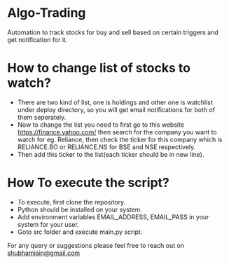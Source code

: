 # Algo-Trading

Automation to track stocks for buy and sell based on certain triggers and get notification for it.


# How to change list of stocks to watch?

* There are two kind of list, one is holdings and other one is watchlist under deploy directory, so you will get email notifications for both of them seperately.
* Now to change the list you need to first go to this website https://finance.yahoo.com/ then search for the company you want to watch for eg. Reliance, then check the ticker for this company which is RELIANCE.BO or RELIANCE.NS for BSE and NSE respectively.
* Then add this ticker to the list(each ticker should be in new line).


# How To execute the script?

* To execute, first clone the repository.
* Python should be installed on your system.
* Add environment variables EMAIL_ADDRESS, EMAIL_PASS in your system for your user.
* Goto src folder and execute main.py script.


For any query or suggestions please feel free to reach out on shubhamjain@gmail.com